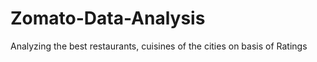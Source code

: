 # Zomato-Data-Analysis
Analyzing the best restaurants, cuisines of the cities on basis of  Ratings 
